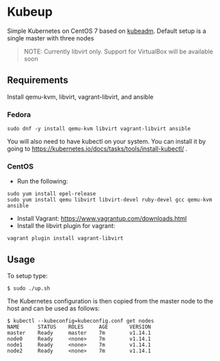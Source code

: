 # Kubeup
Simple Kubernetes on CentOS 7 based on
[kubeadm](http://kubernetes.io/docs/admin/kubeadm/). Default setup is a single
master with three nodes

> NOTE: Currently libvirt only. Support for VirtualBox will be available soon

## Requirements

Install qemu-kvm, libvirt, vagrant-libvirt, and ansible

### Fedora

```
sudo dnf -y install qemu-kvm libvirt vagrant-libvirt ansible
```

You will also need to have kubectl on your system. You can install it by going
to https://kubernetes.io/docs/tasks/tools/install-kubectl/ .

### CentOS

* Run the following:

```
sudo yum install epel-release
sudo yum install qemu libvirt libvirt-devel ruby-devel gcc qemu-kvm ansible
```

* Install Vagrant: https://www.vagrantup.com/downloads.html
* Install the libvirt plugin for vagrant:

```
vagrant plugin install vagrant-libvirt
```

## Usage

To setup type:

```
$ sudo ./up.sh
```

The Kubernetes configuration is then copied from the master node to the host and can be used as follows:

```
$ kubectl --kubeconfig=kubeconfig.conf get nodes
NAME      STATUS    ROLES     AGE       VERSION
master    Ready     master    7m        v1.14.1
node0     Ready     <none>    7m        v1.14.1
node1     Ready     <none>    7m        v1.14.1
node2     Ready     <none>    7m        v1.14.1
```

